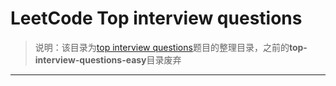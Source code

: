 # LeetCode Top interview questions

> 说明：该目录为[top interview questions](https://leetcode.com/problemset/top-interview-questions/)题目的整理目录，之前的**top-interview-questions-easy**目录废弃

---

